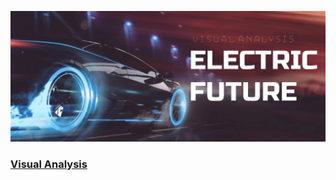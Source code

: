 ![](Data/Untitled.png)
### [Visual Analysis](https://public.tableau.com/app/profile/sujay.bahumik/viz/ElectricFuture/Pg_1st#1)
